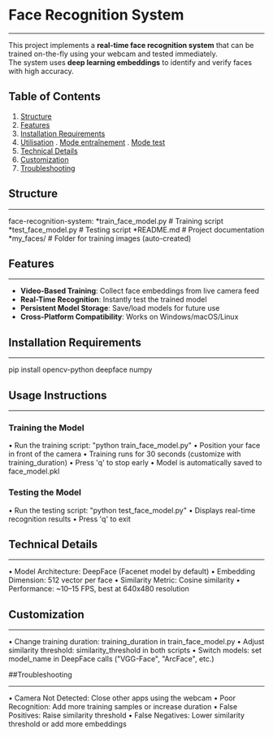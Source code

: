 # Face Recognition System
***
This project implements a **real-time face recognition system** that can be trained on-the-fly using your webcam and tested immediately.  
The system uses **deep learning embeddings** to identify and verify faces with high accuracy.


## Table of Contents
1. [Structure](#Structure)
2. [Features](#Features)
3. [Installation Requirements](#Installation-Requirements)
4. [Utilisation](#utilisation)
   . [Mode entraînement](#mode-entraînement)
   . [Mode test](#mode-test)
5. [Technical Details](#Technical-Details)
6. [Customization](Customization)
7. [Troubleshooting](Troubleshooting)


## Structure
***
face-recognition-system:
*train_face_model.py # Training script
*test_face_model.py # Testing script
*README.md # Project documentation
*my_faces/ # Folder for training images (auto-created)


## Features
***
- **Video-Based Training**: Collect face embeddings from live camera feed  
- **Real-Time Recognition**: Instantly test the trained model  
- **Persistent Model Storage**: Save/load models for future use  
- **Cross-Platform Compatibility**: Works on Windows/macOS/Linux  


## Installation Requirements
***
pip install opencv-python deepface numpy

 ## Usage Instructions
 ***
 ### Training the Model
•	Run the training script: "python train_face_model.py"
•	Position your face in front of the camera
•	Training runs for 30 seconds (customize with training_duration)
•	Press 'q' to stop early
•	Model is automatically saved to face_model.pkl

### Testing the Model
•	Run the testing script: "python test_face_model.py"
•	Displays real-time recognition results
•	Press 'q' to exit

## Technical Details
***
•	Model Architecture: DeepFace (Facenet model by default)
•	Embedding Dimension: 512 vector per face
•	Similarity Metric: Cosine similarity
•	Performance: ~10–15 FPS, best at 640x480 resolution

 ## Customization
 ***
•	Change training duration: training_duration in train_face_model.py
•	Adjust similarity threshold: similarity_threshold in both scripts
•	Switch models: set model_name in DeepFace calls ("VGG-Face", "ArcFace", etc.)

 ##Troubleshooting
 ***
•	Camera Not Detected: Close other apps using the webcam
•	Poor Recognition: Add more training samples or increase duration
•	False Positives: Raise similarity threshold
•	False Negatives: Lower similarity threshold or add more embeddings
